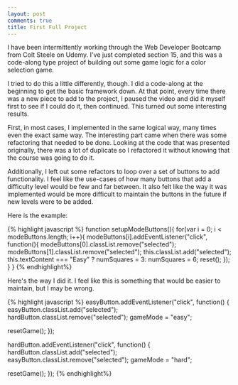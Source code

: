 ```yaml
---
layout: post
comments: true
title: First Full Project
---
```


I have been intermittently working through the Web Developer Bootcamp from Colt Steele on Udemy.  I've just completed section 15, and this was a code-along type project of building out some game logic for a color selection game.

I tried to do this a little differently, though.  I did a code-along at the beginning to get the basic framework down.  At that point, every time there was a new piece to add to the project, I paused the video and did it myself first to see if I could do it, then continued.  This turned out some interesting results.

First, in most cases, I implemented in the same logical way, many times even the exact same way.  The interesting part came when there was some refactoring that needed to be done.  Looking at the code that was presented originally, there was a lot of duplicate so I refactored it without knowing that the course was going to do it.  

Additionally, I left out some refactors to loop over a set of buttons to add functionality.  I feel like the use-cases of how many buttons that add a difficulty level would be few and far between.  It also felt like the way it was implemented would be more difficult to maintain the buttons in the future if new levels were to be added.

Here is the example:

{% highlight javascript %}
function setupModeButtons(){
	for(var i = 0; i < modeButtons.length; i++){
		modeButtons[i].addEventListener("click", function(){
			modeButtons[0].classList.remove("selected");
			modeButtons[1].classList.remove("selected");
			this.classList.add("selected");
			this.textContent === "Easy" ? numSquares = 3: numSquares = 6;
			reset();
		});
	}
}
{% endhighlight%}

Here's the way I did it.  I feel like this is something that would be easier to maintain, but I may be wrong.

{% highlight javascript %}
easyButton.addEventListener("click", function() {
  easyButton.classList.add("selected");
  hardButton.classList.remove("selected");
  gameMode = "easy";

  resetGame();
});

hardButton.addEventListener("click", function() {
  hardButton.classList.add("selected");
  easyButton.classList.remove("selected");
  gameMode = "hard";

  resetGame();
});
{% endhighlight%}